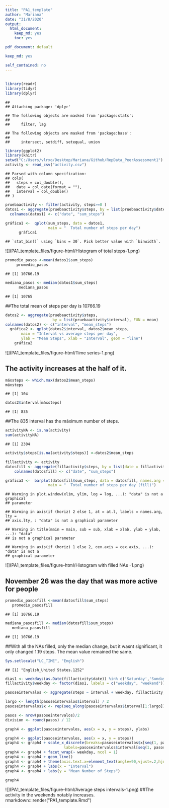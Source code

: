 ```yaml
---
title: "PA1_template"
author: "Mariana"
date: "31/8/2020"
output: 
  html_document: 
    keep_md: yes
    toc: yes

pdf_document: default

keep_md: yes

self_contained: no
---
```

##

```r
library(readr)
library(tidyr)
library(dplyr)
```

```
## 
## Attaching package: 'dplyr'
```

```
## The following objects are masked from 'package:stats':
## 
##     filter, lag
```

```
## The following objects are masked from 'package:base':
## 
##     intersect, setdiff, setequal, union
```

```r
library(ggplot2)
library(knitr)
setwd("C:/Users/vlrxo/Desktop/Mariana/Github/RepData_PeerAssessment1")
activity <- read_csv("activity.csv")
```

```
## Parsed with column specification:
## cols(
##   steps = col_double(),
##   date = col_date(format = ""),
##   interval = col_double()
## )
```



```r
pruebaactivity <- filter(activity, steps>=0 )
datos1 <- aggregate(pruebaactivity$steps, by = list(pruebaactivity$date), FUN = sum)
  colnames(datos1) <- c("date", "sum_steps")
```



```r
gráfica1 <-  qplot(sum_steps, data = datos1,
                   main = "  Total number of steps per day")
      gráfica1
```

```
## `stat_bin()` using `bins = 30`. Pick better value with `binwidth`.
```

![](PA1_template_files/figure-html/Histogram of total steps-1.png)<!-- -->



```r
promedio_pasos <-mean(datos1$sum_steps)
     promedio_pasos 
```

```
## [1] 10766.19
```

```r
mediana_pasos <- median(datos1$sum_steps)
      mediana_pasos
```

```
## [1] 10765
```
##The total mean of steps per day is 10766.19


```r
datos2 <- aggregate(pruebaactivity$steps, 
                     by = list(pruebaactivity$interval), FUN = mean)
colnames(datos2) <- c("interval", "mean_steps")
  gráfica2 <- qplot(datos2$interval, datos2$mean_steps, 
       main = "Interval vs average steps per day",
       ylab = "Mean Steps", xlab = "Interval", geom = "line")  
    gráfica2
```

![](PA1_template_files/figure-html/Time series-1.png)<!-- -->
## The activity increases at the half of it.


```r
máxsteps <- which.max(datos2$mean_steps)
máxsteps
```

```
## [1] 104
```

```r
datos2$interval[máxsteps]
```

```
## [1] 835
```
##The 835 interval has the máximum number of steps.


```r
activityNA <- is.na(activity)
sum(activityNA)
```

```
## [1] 2304
```



```r
activity$steps[is.na(activity$steps)] <-datos2$mean_steps
```


```r
fillactivity <- activity
datosfill <- aggregate(fillactivity$steps, by = list(date = fillactivity$date), FUN = sum)
    colnames(datosfill) <- c("date", "sum_steps")
```



```r
gráfica3 <-  barplot(datosfill$sum_steps, data = datosfill, names.arg = datosfill$date,
                   main = "  Total number of steps per day (fill)")
```

```
## Warning in plot.window(xlim, ylim, log = log, ...): "data" is not a graphical
## parameter
```

```
## Warning in axis(if (horiz) 2 else 1, at = at.l, labels = names.arg, lty =
## axis.lty, : "data" is not a graphical parameter
```

```
## Warning in title(main = main, sub = sub, xlab = xlab, ylab = ylab, ...): "data"
## is not a graphical parameter
```

```
## Warning in axis(if (horiz) 1 else 2, cex.axis = cex.axis, ...): "data" is not a
## graphical parameter
```

![](PA1_template_files/figure-html/Histogram with filled NAs -1.png)<!-- -->
## November 26 was the day that was more active for people


```r
promedio_pasosfill <-mean(datosfill$sum_steps)
   promedio_pasosfill
```

```
## [1] 10766.19
```

```r
mediana_pasosfill <- median(datosfill$sum_steps)
   mediana_pasosfill
```

```
## [1] 10766.19
```
##With all the NAs filled, only the median change, but it wasnt significant, it only changed 1.19 steps. The mean value remained the same.


```r
Sys.setlocale("LC_TIME", "English")
```

```
## [1] "English_United States.1252"
```

```r
dias1 <- weekdays(as.Date(fillactivity$date)) %in% c('Saturday','Sunday') 
fillactivity$weekday <- factor(dias1, labels = c("weekday", "weekend"))

pasoseintervalos <- aggregate(steps ~ interval + weekday, fillactivity, FUN = mean)

largo <- length(pasoseintervalos$interval) / 2
pasoseintervalos$x <- rep(seq_along(pasoseintervalos$interval[1:largo]), 2)

pasos <- nrow(pasoseintervalos)/2
division <- round(pasos) / 12
```




```r
graph4 <- ggplot(pasoseintervalos, aes(x = x, y = steps), ylabs)

graph4 <- ggplot(pasoseintervalos, aes(x = x, y = steps))
graph4 <- graph4 + scale_x_discrete(breaks=pasoseintervalos$x[seq(1, pasos, division)],
                          labels=pasoseintervalos$interval[seq(1, pasos, division)])
graph4 <- graph4 + facet_wrap(~ weekday, ncol = 1)
graph4 <- graph4 + geom_line()
graph4 <- graph4 + theme(axis.text.x=element_text(angle=90,vjust=.2,hjust=1))
graph4 <- graph4 + labs(x = "Interval")
graph4 <- graph4 + labs(y = "Mean Number of Steps")

graph4
```

![](PA1_template_files/figure-html/Average steps intervals-1.png)<!-- -->
##The activity in the weekends notably increases. 
rmarkdown:::render("PA1_template.Rmd")

